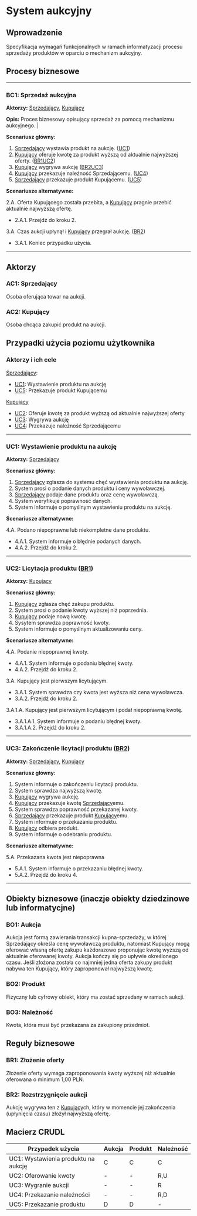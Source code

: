 # System aukcyjny

## Wprowadzenie

Specyfikacja wymagań funkcjonalnych w ramach informatyzacji procesu sprzedaży produktów w oparciu o mechanizm aukcyjny. 

## Procesy biznesowe

---
<a id="bc1"></a>
### BC1: Sprzedaż aukcyjna 

**Aktorzy:** [Sprzedający](#ac1), [Kupujący](#ac2)

**Opis:** Proces biznesowy opisujący sprzedaż za pomocą mechanizmu aukcyjnego. |

**Scenariusz główny:**
1. [Sprzedający](#ac1) wystawia produkt na aukcję. ([UC1](#uc1))
2. [Kupujący](#ac2) oferuje kwotę za produkt wyższą od aktualnie najwyższej oferty. ([BR1](#br1)[UC2](#uc2))
3. [Kupujący](#ac2) wygrywa aukcję ([BR2](#br2)[UC3](#uc3))
4. [Kupujący](#ac2) przekazuje należność Sprzedającemu. ([UC4](#uc4))
5. [Sprzedający](#ac1) przekazuje produkt Kupującemu. ([UC5](#uc5))

**Scenariusze alternatywne:** 

2.A. Oferta Kupującego została przebita, a [Kupujący](#ac2) pragnie przebić aktualnie najwyższą ofertę.
* 2.A.1. Przejdź do kroku 2.

3.A. Czas aukcji upłynął i [Kupujący](#ac2) przegrał aukcję. ([BR2](#br2))
* 3.A.1. Koniec przypadku użycia.

---

## Aktorzy

<a id="ac1"></a>
### AC1: Sprzedający

Osoba oferująca towar na aukcji.

<a id="ac2"></a>
### AC2: Kupujący

Osoba chcąca zakupić produkt na aukcji.


## Przypadki użycia poziomu użytkownika

### Aktorzy i ich cele

[Sprzedający](#ac1):
* [UC1](#uc1): Wystawienie produktu na aukcję
* [UC5](#uc5): Przekazuje produkt Kupującemu

[Kupujący](#ac2)
* [UC2](#uc2): Oferuje kwotę za produkt wyższą od aktualnie najwyższej oferty
* [UC3](#uc3): Wygrywa aukcję
* [UC4](#uc4): Przekazuje należność Sprzedającemu

---
<a id="uc1"></a>
### UC1: Wystawienie produktu na aukcję

**Aktorzy:** [Sprzedający](#ac1)

**Scenariusz główny:**
1. [Sprzedający](#ac1) zgłasza do systemu chęć wystawienia produktu na aukcję.
2. System prosi o podanie danych produktu i ceny wywoławczej.
3. [Sprzedający](#ac1) podaje dane produktu oraz cenę wywoławczą.
4. System weryfikuje poprawność danych.
5. System informuje o pomyślnym wystawieniu produktu na aukcję.

**Scenariusze alternatywne:** 

4.A. Podano niepoprawne lub niekompletne dane produktu.
* 4.A.1. System informuje o błędnie podanych danych.
* 4.A.2. Przejdź do kroku 2.

---

<a id="uc2"></a>
### UC2: Licytacja produktu ([BR1](#br1))

**Aktorzy:** [Kupujący](#ac1)

**Scenariusz główny:**
1. [Kupujący](#ac1) zgłasza chęć zakupu produktu.
2. System prosi o podanie kwoty wyższej niż poprzednia.
3. [Kupujący](#ac1) podaje nową kwotę.
4. Sysytem sprawdza poprawność kwoty.
5. System informuje o pomyślnym aktualizowaniu ceny.

**Scenariusze alternatywne:** 

4.A. Podanie niepoprawnej kwoty.
* 4.A.1. System informuje o podaniu błędnej kwoty.
* 4.A.2. Przejdź do kroku 2.

3.A. Kupujący jest pierwszym licytującym.
* 3.A.1. System sprawdza czy kwota jest wyższa niż cena wywoławcza.
* 3.A.2. Przejdź do kroku 2.

3.A.1.A. Kupujący jest pierwszym licytującym i podał niepoprawną kwotę.
* 3.A.1.A.1. System informuje o podaniu błędnej kwoty.
* 3.A.1.A.2. Przejdź do kroku 2.

---

<a id="uc3"></a>
### UC3: Zakończenie licytacji produktu ([BR2](#br2))

**Aktorzy:** [Sprzedający](#ac1), [Kupujący](#ac2)

**Scenariusz główny:**
1. System informuje o zakończeniu licytacji produktu.
2. System sprawdza najwyższą kwotę.
3. [Kupujący](#ac2) wygrywa aukcję.
4. [Kupujący](#ac2) przekazuje kwotę [Sprzedający](#ac1)emu.
5. System sprawdza poprawność przekazanej kwoty.
6. [Sprzedający](#ac1) przekazuje produkt [Kupujący](#ac2)emu.
7. System informuje o przekazaniu produktu.
8. [Kupujący](#ac2) odbiera produkt.
9. System informuje o odebraniu produktu.

**Scenariusze alternatywne:** 

5.A. Przekazana kwota jest niepoprawna
* 5.A.1. System informuje o przekazaniu błędnej kwoty.
* 5.A.2. Przejdź do kroku 4.

---

## Obiekty biznesowe (inaczje obiekty dziedzinowe lub informatycjne)

### BO1: Aukcja

Aukcja jest formą zawierania transakcji kupna-sprzedaży, w której Sprzedający określa cenę wywoławczą produktu, natomiast Kupujący mogą oferować własną ofertę zakupu każdorazowo proponując kwotę wyższą od aktualnie oferowanej kwoty. Aukcja kończy się po upływie określonego czasu. Jeśli złożona została co najmniej jedna oferta zakupy produkt nabywa ten Kupujący, który zaproponował najwyższą kwotę. 

### BO2: Produkt

Fizyczny lub cyfrowy obiekt, który ma zostać sprzedany w ramach aukcji.

### BO3: Należność

Kwota, która musi być przekazana za zakupiony przedmiot.

## Reguły biznesowe

<a id="br1"></a>
### BR1: Złożenie oferty

Złożenie oferty wymaga zaproponowania kwoty wyższej niż aktualnie oferowana o minimum 1,00 PLN.


<a id="br2"></a>
### BR2: Rozstrzygnięcie aukcji

Aukcję wygrywa ten z [Kupujący](#ac2)ch, który w momencie jej zakończenia (upłynięcia czasu) złożył najwyższą ofertę.

## Macierz CRUDL


| Przypadek użycia                                  | Aukcja | Produkt |Należność|
| ------------------------------------------------- | ------ | ------- | ------- |
| UC1: Wystawienia produktu na aukcję               |    C   |    C    |    C    |
| UC2: Oferowanie kwoty                             |    -   |    -    |   R,U   |
| UC3: Wygranie aukcji                              |    -   |    -    |    R    |
| UC4: Przekazanie należności                       |    -   |    -    |   R,D   |
| UC5: Przekazanie produktu                         |    D   |    D    |    -    |
